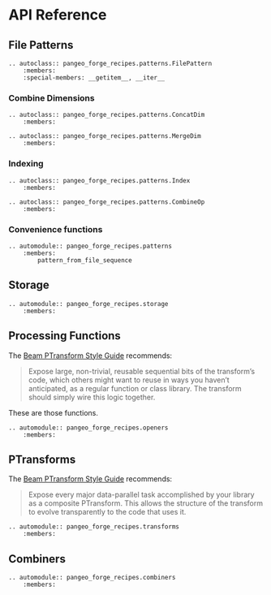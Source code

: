 # API Reference

## File Patterns


```{eval-rst}
.. autoclass:: pangeo_forge_recipes.patterns.FilePattern
    :members:
    :special-members: __getitem__, __iter__
```

### Combine Dimensions

```{eval-rst}
.. autoclass:: pangeo_forge_recipes.patterns.ConcatDim
    :members:
```


```{eval-rst}
.. autoclass:: pangeo_forge_recipes.patterns.MergeDim
    :members:
```

### Indexing

```{eval-rst}
.. autoclass:: pangeo_forge_recipes.patterns.Index
    :members:
```

```{eval-rst}
.. autoclass:: pangeo_forge_recipes.patterns.CombineOp
    :members:
```

### Convenience functions

```{eval-rst}
.. automodule:: pangeo_forge_recipes.patterns
    :members:
        pattern_from_file_sequence
```

## Storage

```{eval-rst}
.. automodule:: pangeo_forge_recipes.storage
    :members:
```


## Processing Functions

The [Beam PTransform Style Guide](https://beam.apache.org/contribute/ptransform-style-guide/) recommends:

> Expose large, non-trivial, reusable sequential bits of the
> transform’s code, which others might want to reuse in ways you
> haven’t anticipated, as a regular function or class library.
> The transform should simply wire this logic together.

These are those functions.

```{eval-rst}
.. automodule:: pangeo_forge_recipes.openers
    :members:
```

## PTransforms

The [Beam PTransform Style Guide](https://beam.apache.org/contribute/ptransform-style-guide/) recommends:

> Expose every major data-parallel task accomplished by your
> library as a composite PTransform. This allows the structure of
> the transform to evolve transparently to the code that uses it.

```{eval-rst}
.. automodule:: pangeo_forge_recipes.transforms
    :members:
```

## Combiners


```{eval-rst}
.. automodule:: pangeo_forge_recipes.combiners
    :members:
```
